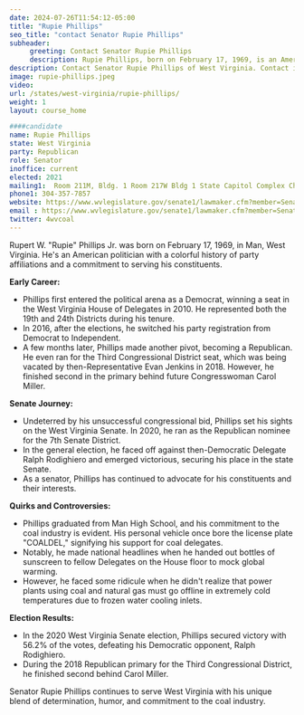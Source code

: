 ```yaml
---
date: 2024-07-26T11:54:12-05:00
title: "Rupie Phillips"
seo_title: "contact Senator Rupie Phillips"
subheader:
     greeting: Contact Senator Rupie Phillips
     description: Rupie Phillips, born on February 17, 1969, is an American politician from the Republican Party. He serves in the West Virginia State Senate, representing District 7, and has been in office since December 1, 2020.
description: Contact Senator Rupie Phillips of West Virginia. Contact information for Rupie Phillips includes email address, phone number, and mailing address.
image: rupie-phillips.jpeg
video:
url: /states/west-virginia/rupie-phillips/
weight: 1
layout: course_home

####candidate
name: Rupie Phillips
state: West Virginia
party: Republican
role: Senator
inoffice: current
elected: 2021
mailing1:  Room 211M, Bldg. 1 Room 217W Bldg 1 State Capitol Complex Charleston, WV 25305
phone1: 304-357-7857
website: https://www.wvlegislature.gov/senate1/lawmaker.cfm?member=Senator%20Phillips/
email : https://www.wvlegislature.gov/senate1/lawmaker.cfm?member=Senator%20Phillips/
twitter: 4wvcoal
---
```

Rupert W. "Rupie" Phillips Jr. was born on February 17, 1969, in Man, West Virginia. He's an American politician with a colorful history of party affiliations and a commitment to serving his constituents.

**Early Career:**
- Phillips first entered the political arena as a Democrat, winning a seat in the West Virginia House of Delegates in 2010. He represented both the 19th and 24th Districts during his tenure.
- In 2016, after the elections, he switched his party registration from Democrat to Independent.
- A few months later, Phillips made another pivot, becoming a Republican. He even ran for the Third Congressional District seat, which was being vacated by then-Representative Evan Jenkins in 2018. However, he finished second in the primary behind future Congresswoman Carol Miller.

**Senate Journey:**
- Undeterred by his unsuccessful congressional bid, Phillips set his sights on the West Virginia Senate. In 2020, he ran as the Republican nominee for the 7th Senate District.
- In the general election, he faced off against then-Democratic Delegate Ralph Rodighiero and emerged victorious, securing his place in the state Senate.
- As a senator, Phillips has continued to advocate for his constituents and their interests.

**Quirks and Controversies:**
- Phillips graduated from Man High School, and his commitment to the coal industry is evident. His personal vehicle once bore the license plate "COALDEL," signifying his support for coal delegates.
- Notably, he made national headlines when he handed out bottles of sunscreen to fellow Delegates on the House floor to mock global warming.
- However, he faced some ridicule when he didn't realize that power plants using coal and natural gas must go offline in extremely cold temperatures due to frozen water cooling inlets.

**Election Results:**
- In the 2020 West Virginia Senate election, Phillips secured victory with 56.2% of the votes, defeating his Democratic opponent, Ralph Rodighiero.
- During the 2018 Republican primary for the Third Congressional District, he finished second behind Carol Miller.

Senator Rupie Phillips continues to serve West Virginia with his unique blend of determination, humor, and commitment to the coal industry.
